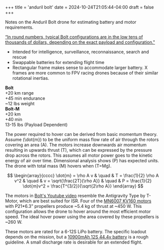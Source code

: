 +++
title = 'anduril bolt'
date = 2024-10-24T21:05:44-04:00
draft = false
+++

Notes on the Anduril Bolt drone for estimating battery and motor requirements.

[“In round numbers, typical Bolt configurations are in the low tens of thousands of dollars, depending on the exact payload and configuration."](https://www.forbes.com/sites/davidhambling/2024/10/16/andurils-bolt-m-is-the-future-for-us-forces-if-they-can-afford-it/)

- Intended for intelligence, surveillance, reconnaissance, search and rescue
- Swappable batteries for extending flight time
- Rectangular frame makes sense to accommodate larger battery. X frames are more common to FPV racing drones because of their similar rotational inertias.

**Bolt** \
+20 km range \
+45 min endurance \
~12 lbs weight \
**Bolt-M** \
+20 km \
+40 min \
13-15 lbs (Payload Dependent)

The power required to hover can be derived from basic momentum theory. Assume \(\dot{m}\) to be the uniform mass flow rate of air through the rotors covering an area \(A\). The motors increase downwards air momentum resulting in upwards thrust \(T\), which can be expressed by the pressure drop across the rotors. This assumes all motor power goes to the kinetic energy of air over time. Dimensional analysis shows \(P\) has expected units. The drone with total mass \(M\) hovers when \(T=Mg\).

$$ \begin{array}{cccc}
\dot{m} = \rho A v & \quad & T = \frac{1}{2} \rho A v^2 & \quad & v = \sqrt{\frac{2T}{\rho A}} & \quad & P = \frac{1}{2} \dot{m}v^2 = \frac{T^{3/2}}{\sqrt{2\rho A}} 
\end{array}
$$

The motors in [Bolt's Youtube video](https://www.youtube.com/watch?v=EEXI6r08908&t=29s) resemble the Antigravity Type by T-Motor, which are best suited for ISR. Four of the [MN6007 KV160 motors](https://store.tmotor.com/product/mn6007-kv160-motor-antigravity-type.html) with P21*6.3" propellers produce ~5.4 kg of thrust at ~450 W. This configuration allows the drone to hover around the most efficient motor speed. The ideal hover power using the area covered by these propellers is ~260 W.

These motors are rated for a 6-12S LiPo battery. The specific loadout depends on the mission, but a [10900mAh 12S 44.4v battery](https://maxamps.com/collections/12s-lipo-battery-44-4v/products/lipo-10900-12s-44-4v-battery-pack) is a rough guideline. A small discharge rate is desirable for an extended flight.